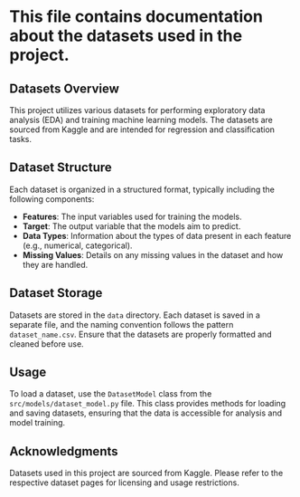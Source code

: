 # This file contains documentation about the datasets used in the project.

## Datasets Overview

This project utilizes various datasets for performing exploratory data analysis (EDA) and training machine learning models. The datasets are sourced from Kaggle and are intended for regression and classification tasks.

## Dataset Structure

Each dataset is organized in a structured format, typically including the following components:

- **Features**: The input variables used for training the models.
- **Target**: The output variable that the models aim to predict.
- **Data Types**: Information about the types of data present in each feature (e.g., numerical, categorical).
- **Missing Values**: Details on any missing values in the dataset and how they are handled.

## Dataset Storage

Datasets are stored in the `data` directory. Each dataset is saved in a separate file, and the naming convention follows the pattern `dataset_name.csv`. Ensure that the datasets are properly formatted and cleaned before use.

## Usage

To load a dataset, use the `DatasetModel` class from the `src/models/dataset_model.py` file. This class provides methods for loading and saving datasets, ensuring that the data is accessible for analysis and model training.

## Acknowledgments

Datasets used in this project are sourced from Kaggle. Please refer to the respective dataset pages for licensing and usage restrictions.